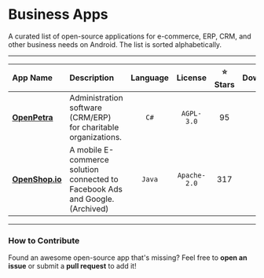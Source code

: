 # Business Apps

A curated list of open-source applications for e-commerce, ERP, CRM, and other business needs on Android. The list is sorted alphabetically.

---

| App Name | Description | Language | License | ⭐ Stars | Download |
| :--- | :--- | :---: | :---: | :---: | :---: |
| [**OpenPetra**](https://github.com/openpetra/openpetra) | Administration software (CRM/ERP) for charitable organizations. | `C#` | `AGPL-3.0` | 95 | — |
| [**OpenShop.io**](https://github.com/openshopio/openshop.io-android) | A mobile E-commerce solution connected to Facebook Ads and Google. (Archived) | `Java` | `Apache-2.0` | 317 | — |

---

### How to Contribute
Found an awesome open-source app that's missing? Feel free to **open an issue** or submit a **pull request** to add it!